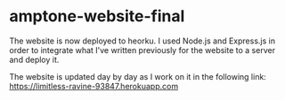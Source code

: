 # amptone-website-final
The website is now deployed to heorku. I used Node.js and Express.js in order to integrate what I've written previously for the website to a server and deploy it.

The website is updated day by day as I work on it in the following link: https://limitless-ravine-93847.herokuapp.com
